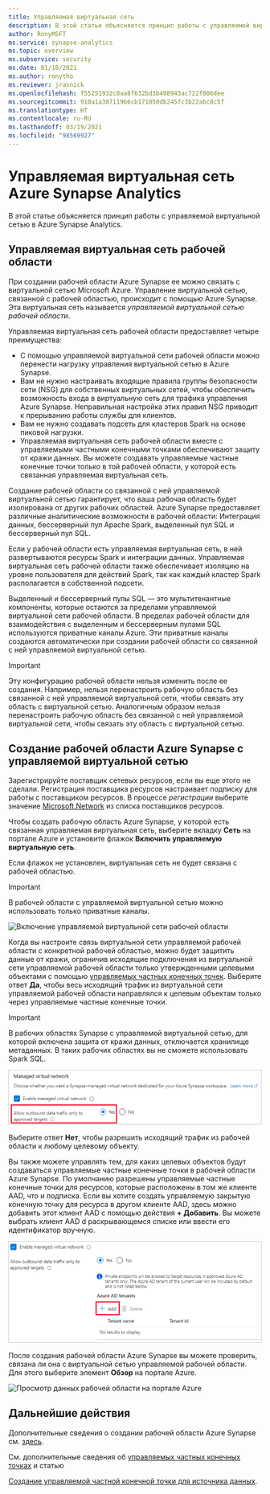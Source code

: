 ```yaml
---
title: Управляемая виртуальная сеть
description: В этой статье объясняется принцип работы с управляемой виртуальной сетью в Azure Synapse Analytics.
author: RonyMSFT
ms.service: synapse-analytics
ms.topic: overview
ms.subservice: security
ms.date: 01/18/2021
ms.author: ronytho
ms.reviewer: jrasnick
ms.openlocfilehash: f55251932c8aa8f632bd3b498943ac722f006dee
ms.sourcegitcommit: 910a1a38711966cb171050db245fc3b22abc8c5f
ms.translationtype: HT
ms.contentlocale: ru-RU
ms.lasthandoff: 03/19/2021
ms.locfileid: "98569927"
---
```

# <a name="azure-synapse-analytics-managed-virtual-network"></a>Управляемая виртуальная сеть Azure Synapse Analytics

В этой статье объясняется принцип работы с управляемой виртуальной сетью в Azure Synapse Analytics.

## <a name="managed-workspace-virtual-network"></a>Управляемая виртуальная сеть рабочей области

При создании рабочей области Azure Synapse ее можно связать с виртуальной сетью Microsoft Azure. Управление виртуальной сетью, связанной с рабочей областью, происходит с помощью Azure Synapse. Эта виртуальная сеть называется *управляемой виртуальной сетью рабочей области*.

Управляемая виртуальная сеть рабочей области предоставляет четыре преимущества:

- С помощью управляемой виртуальной сети рабочей области можно перенести нагрузку управления виртуальной сетью в Azure Synapse.
- Вам не нужно настраивать входящие правила группы безопасности сети (NSG) для собственных виртуальных сетей, чтобы обеспечить возможность входа в виртуальную сеть для трафика управления Azure Synapse. Неправильная настройка этих правил NSG приводит к прерыванию работы службы для клиентов.
- Вам не нужно создавать подсеть для кластеров Spark на основе пиковой нагрузки.
- Управляемая виртуальная сеть рабочей области вместе с управляемыми частными конечными точками обеспечивают защиту от кражи данных. Вы можете создавать управляемые частные конечные точки только в той рабочей области, у которой есть связанная управляемая виртуальная сеть.

Создание рабочей области со связанной с ней управляемой виртуальной сетью гарантирует, что ваша рабочая область будет изолирована от других рабочих областей. Azure Synapse предоставляет различные аналитические возможности в рабочей области: Интеграция данных, бессерверный пул Apache Spark, выделенный пул SQL и бессерверный пул SQL.

Если у рабочей области есть управляемая виртуальная сеть, в ней развертываются ресурсы Spark и интеграции данных. Управляемая виртуальная сеть рабочей области также обеспечивает изоляцию на уровне пользователя для действий Spark, так как каждый кластер Spark располагается в собственной подсети.

Выделенный и бессерверный пулы SQL — это мультитенантные компоненты, которые остаются за пределами управляемой виртуальной сети рабочей области. В пределах рабочей области для взаимодействия с выделенным и бессерверным пулами SQL используются приватные каналы Azure. Эти приватные каналы создаются автоматически при создании рабочей области со связанной с ней управляемой виртуальной сетью.

>[!IMPORTANT]
>Эту конфигурацию рабочей области нельзя изменить после ее создания. Например, нельзя перенастроить рабочую область без связанной с ней управляемой виртуальной сети, чтобы связать эту область с виртуальной сетью. Аналогичным образом нельзя перенастроить рабочую область без связанной с ней управляемой виртуальной сети, чтобы связать эту область с виртуальной сетью.

## <a name="create-an-azure-synapse-workspace-with-a-managed-workspace-virtual-network"></a>Создание рабочей области Azure Synapse с управляемой виртуальной сетью

Зарегистрируйте поставщик сетевых ресурсов, если вы еще этого не сделали. Регистрация поставщика ресурсов настраивает подписку для работы с поставщиком ресурсов. В процессе *регистрации* выберите значение [Microsoft.Network](../../azure-resource-manager/management/resource-providers-and-types.md) из списка поставщиков ресурсов.

Чтобы создать рабочую область Azure Synapse, у которой есть связанная управляемая виртуальная сеть, выберите вкладку **Сеть** на портале Azure и установите флажок **Включить управляемую виртуальную сеть**.

Если флажок не установлен, виртуальная сеть не будет связана с рабочей областью.

>[!IMPORTANT]
>В рабочей области с управляемой виртуальной сетью можно использовать только приватные каналы.

![Включение управляемой виртуальной сети рабочей области](./media/synapse-workspace-managed-vnet/enable-managed-vnet-1.png)

Когда вы настроите связь виртуальной сети управляемой рабочей области с конкретной рабочей областью, можно будет защитить данные от кражи, ограничив исходящие подключения из виртуальной сети управляемой рабочей области только утвержденными целевыми объектами с помощью [управляемых частных конечных точек](./synapse-workspace-managed-private-endpoints.md). Выберите ответ **Да**, чтобы весь исходящий трафик из виртуальной сети управляемой рабочей области направлялся к целевым объектам только через управляемые частные конечные точки. 


>[!IMPORTANT]
>В рабочих областях Synapse с управляемой виртуальной сетью, для которой включена защита от кражи данных, отключается хранилище метаданных. В таких рабочих областях вы не сможете использовать Spark SQL.

![Исходящий трафик через управляемые частные конечные точки](./media/synapse-workspace-managed-vnet/select-outbound-connectivity.png)

Выберите ответ **Нет**, чтобы разрешить исходящий трафик из рабочей области к любому целевому объекту.

Вы также можете управлять тем, для каких целевых объектов будут создаваться управляемые частные конечные точки в рабочей области Azure Synapse. По умолчанию разрешены управляемые частные конечные точки для ресурсов, которые расположены в том же клиенте AAD, что и подписка. Если вы хотите создать управляемую закрытую конечную точку для ресурса в другом клиенте AAD, здесь можно добавить этот клиент AAD с помощью действия **+ Добавить**. Вы можете выбрать клиент AAD d раскрывающемся списке или ввести его идентификатор вручную.

![Добавление дополнительных клиентов AAD](./media/synapse-workspace-managed-vnet/add-additional-azure-active-directory-tenants.png)

После создания рабочей области Azure Synapse вы можете проверить, связана ли она с виртуальной сетью управляемой рабочей области. Для этого выберите элемент **Обзор** на портале Azure.

![Просмотр данных рабочей области на портале Azure](./media/synapse-workspace-managed-vnet/enable-managed-vnet-2.png)

## <a name="next-steps"></a>Дальнейшие действия

Дополнительные сведения о создании рабочей области Azure Synapse см. [здесь](../quickstart-create-workspace.md).

См. дополнительные сведения об [управляемых частных конечных точках](./synapse-workspace-managed-private-endpoints.md) и статью

[Создание управляемой частной конечной точки для источника данных](./how-to-create-managed-private-endpoints.md).
